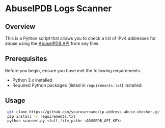 # AbuseIPDB Logs Scanner

## Overview

This is a Python script that allows you to check a list of IPv4 addresses for abuse using the [AbuseIPDB API](https://docs.abuseipdb.com/) from any files.

## Prerequisites

Before you begin, ensure you have met the following requirements:

- Python 3.x installed.
- Required Python packages (listed in `requirements.txt`) installed.

## Usage

  ```bash
   git clone https://github.com/yourusername/ip-address-abuse-checker.git
   pip install -r requirements.txt
   python scanner.py <full_file_path> <ABUSEDB_API_KEY>

